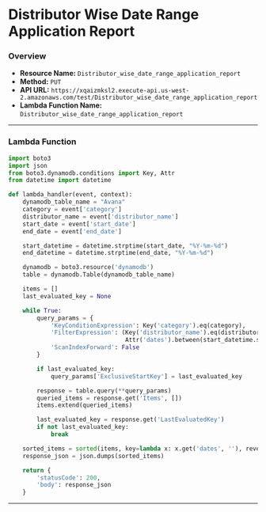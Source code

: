 # Distributor Wise Date Range Application Report

### Overview
- **Resource Name:** `Distributor_wise_date_range_application_report`
- **Method:** `PUT`
- **API URL:** `https://xqaizmksl2.execute-api.us-west-2.amazonaws.com/test/Distributor_wise_date_range_application_report`
- **Lambda Function Name:** `Distributor_wise_date_range_application_report`


---

### Lambda Function
```python
import boto3
import json
from boto3.dynamodb.conditions import Key, Attr
from datetime import datetime

def lambda_handler(event, context):
    dynamodb_table_name = "Avana"
    category = event['category']
    distributor_name = event['distributor_name']
    start_date = event['start_date']
    end_date = event['end_date']

    start_datetime = datetime.strptime(start_date, "%Y-%m-%d")
    end_datetime = datetime.strptime(end_date, "%Y-%m-%d")

    dynamodb = boto3.resource('dynamodb')
    table = dynamodb.Table(dynamodb_table_name)

    items = []
    last_evaluated_key = None

    while True:
        query_params = {
            'KeyConditionExpression': Key('category').eq(category),
            'FilterExpression': (Key('distributor_name').eq(distributor_name) &
                                 Attr('dates').between(start_datetime.strftime("%Y-%m-%d"), end_datetime.strftime("%Y-%m-%d"))),
            'ScanIndexForward': False
        }

        if last_evaluated_key:
            query_params['ExclusiveStartKey'] = last_evaluated_key

        response = table.query(**query_params)
        queried_items = response.get('Items', [])
        items.extend(queried_items)

        last_evaluated_key = response.get('LastEvaluatedKey')
        if not last_evaluated_key:
            break

    sorted_items = sorted(items, key=lambda x: x.get('dates', ''), reverse=True)
    response_json = json.dumps(sorted_items)

    return {
        'statusCode': 200,
        'body': response_json
    }
```

---

